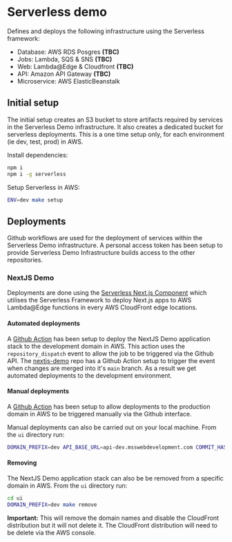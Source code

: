 # Serverless demo

Defines and deploys the following infrastructure using the Serverless framework:
- Database: AWS RDS Posgres **(TBC)**
- Jobs: Lambda, SQS & SNS **(TBC)**
- Web: Lambda@Edge & Cloudfront **(TBC)**
- API: Amazon API Gateway **(TBC)**
- Microservice: AWS ElasticBeanstalk

## Initial setup

The initial setup creates an S3 bucket to store artifacts required by services in the Serverless Demo infrastructure. It also creates a dedicated bucket for serverless deployments. This is a one time setup only, for each environment (ie dev, test, prod) in AWS.

Install dependencies:
```bash
npm i
npm i -g serverless
```

Setup Serverless in AWS:
```bash
ENV=dev make setup
```

## Deployments

Github workflows are used for the deployment of services within the Serverless Demo infrastructure. A personal access token has been setup to provide Serverless Demo Infrastructure builds access to the other repositories.

### NextJS Demo

Deployments are done using the [Serverless Next.js Component](https://www.serverless.com/blog/serverless-nextjs) which utilises the Serverless Framework to deploy Next.js apps to AWS Lambda@Edge functions in every AWS CloudFront edge locations.

#### Automated deployments

A [Github Action](./.github/workflows/ui-deploy.yml) has been setup to deploy the NextJS Demo application stack to the development domain in AWS. This action uses the `repository_dispatch` event to allow the job to be triggered via the Github API. The [nextjs-demo](https://github.com/saintybalboa/nextjs-demo) repo has a Github Action setup to trigger the event when changes are merged into it's `main` branch. As a result we get automated deployments to the development environment.

#### Manual deployments

A [Github Action](./.github/workflows/ui-manual-deploy.yml) has been setup to allow deployments to the production domain in AWS to be triggered manually via the Github interface.

Manual deployments can also be carried out on your local machine. From the `ui` directory run:
```bash
DOMAIN_PREFIX=dev API_BASE_URL=api-dev.msswebdevelopment.com COMMIT_HASH=main make deploy
```

#### Removing

The NextJS Demo application stack can also be be removed from a specific domain in AWS.
From the `ui` directory run:
```bash
cd ui
DOMAIN_PREFIX=dev make remove
```

**Important:** This will remove the domain names and disable the CloudFront distribution but it will not delete it. The CloudFront distribution will need to be delete via the AWS console.
